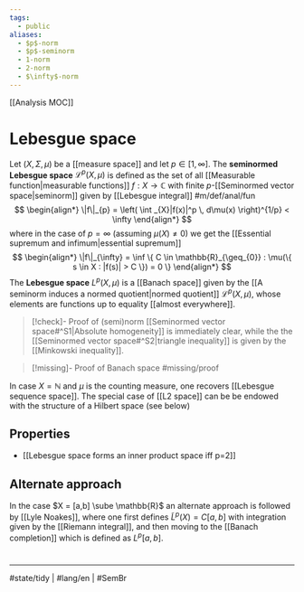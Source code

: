 ```yaml
---
tags:
  - public
aliases:
  - $p$-norm
  - $p$-seminorm
  - 1-norm
  - 2-norm
  - $\infty$-norm
---
```

[[Analysis MOC]]
# Lebesgue space

Let $(X,\Sigma,\mu)$ be a [[measure space]] and let $p \in [1,\infty]$.
The **seminormed Lebesgue space** $\mathcal{L}^p(X,\mu)$ is defined as the set of all [[Measurable function|measurable functions]] $f: X \to \mathbb{C}$ with finite $p$-[[Seminormed vector space|seminorm]] given by [[Lebesgue integral]] #m/def/anal/fun 
$$
\begin{align*}
\|f\|_{p} = \left( \int _{X}|f(x)|^p \, d\mu(x)  \right)^{1/p} < \infty
\end{align*}
$$
where in the case of $p = \infty$ (assuming $\mu(X) \neq 0$) we get the [[Essential supremum and infimum|essential supremum]]
$$
\begin{align*}
\|f\|_{\infty} = \inf \{ C \in \mathbb{R}_{\geq_{0}} : \mu(\{ s \in X : |f(s)| > C \}) = 0 \}
\end{align*}
$$
The **Lebesgue space** $L^p(X,\mu)$ is a [[Banach space]] given by the [[A seminorm induces a normed quotient|normed quotient]] $\mathcal{L}^p(X,\mu)$, whose elements are functions up to equality [[almost everywhere]].

> [!check]- Proof of (semi)norm
> [[Seminormed vector space#^S1|Absolute homogeneity]] is immediately clear,
> while the the [[Seminormed vector space#^S2|triangle inequality]] is given by the [[Minkowski inequality]]. <span class="QED"/>

> [!missing]- Proof of Banach space
> #missing/proof

In case $X = \mathbb{N}$ and $\mu$ is the counting measure, one recovers [[Lebesgue sequence space]].
The special case of [[L2 space]] can be be endowed with the structure of a Hilbert space (see below)
## Properties

- [[Lebesgue space forms an inner product space iff p=2]]

## Alternate approach

In the case $X = [a,b] \sube \mathbb{R}$ an alternate approach is followed by [[Lyle Noakes]],
where one first defines $\tilde{L}^p(X) = C[a,b]$ with integration given by the [[Riemann integral]],
and then moving to the [[Banach completion]] which is defined as $L^p[a,b]$.

#
---
#state/tidy | #lang/en | #SemBr 
